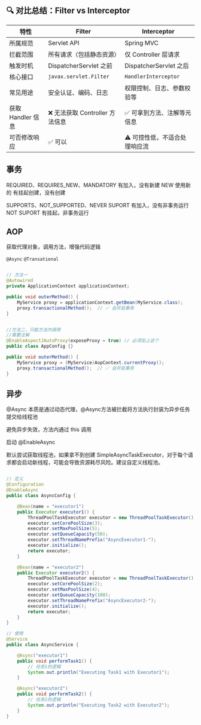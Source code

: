 ## 🔍 对比总结：Filter vs Interceptor

| 特性            | Filter                 | Interceptor          |
| ------------- | ---------------------- | -------------------- |
| 所属规范          | Servlet API            | Spring MVC           |
| 拦截范围          | 所有请求（包括静态资源）           | 仅 Controller 层请求     |
| 触发时机          | DispatcherServlet 之前   | DispatcherServlet 之后 |
| 核心接口          | `javax.servlet.Filter` | `HandlerInterceptor` |
| 常见用途          | 安全认证、编码、日志             | 权限控制、日志、参数校验等        |
| 获取 Handler 信息 | ❌ 无法获取 Controller 方法信息 | ✅ 可拿到方法、注解等元信息       |
| 可否修改响应        | ✅ 可以                   | ⚠️ 可控性低，不适合处理响应流     |


## 事务
REQUIRED、REQUIRES_NEW、MANDATORY
有加入，没有新建
NEW 使用新的 有挂起创建，没有创建

SUPPORTS、NOT_SUPPORTED、NEVER
SUPORT 有加入，没有非事务运行
NOT SUPORT 有挂起，非事务运行

## AOP

获取代理对象，调用方法，增强代码逻辑

`@Async`
`@Transational`

```java

// 方法一
@Autowired
private ApplicationContext applicationContext;

public void outerMethod() {
    MyService proxy = applicationContext.getBean(MyService.class);
    proxy.transactionalMethod();  // ✅ 会开启事务
}


//方法二，只能方法内调用
//需要注解
@EnableAspectJAutoProxy(exposeProxy = true) // 必须加上这个
public class AppConfig {}

public void outerMethod() {
    MyService proxy = (MyService)AopContext.currentProxy();
    proxy.transactionalMethod();  // ✅ 会开启事务
}

```


## 异步

@Async
本质是通过动态代理，@Async方法被拦截将方法执行封装为异步任务提交给线程池

避免异步失效，方法内通过 this 调用

启动 @EnableAsync

默认尝试获取线程池，如果拿不到创建 SimpleAsyncTaskExecutor，对于每个请求都会启动新线程，可能会导致资源耗尽风险。建议自定义线程池。

```java

// 定义
@Configuration
@EnableAsync
public class AsyncConfig {

    @Bean(name = "executor1")
    public Executor executor1() {
        ThreadPoolTaskExecutor executor = new ThreadPoolTaskExecutor();
        executor.setCorePoolSize(3);
        executor.setMaxPoolSize(5);
        executor.setQueueCapacity(50);
        executor.setThreadNamePrefix("AsyncExecutor1-");
        executor.initialize();
        return executor;
    }

    @Bean(name = "executor2")
    public Executor executor2() {
        ThreadPoolTaskExecutor executor = new ThreadPoolTaskExecutor();
        executor.setCorePoolSize(2);
        executor.setMaxPoolSize(4);
        executor.setQueueCapacity(100);
        executor.setThreadNamePrefix("AsyncExecutor2-");
        executor.initialize();
        return executor;
    }
}

// 使用
@Service
public class AsyncService {

    @Async("executor1")
    public void performTask1() {
        // 任务1的逻辑
        System.out.println("Executing Task1 with Executor1");
    }

    @Async("executor2")
    public void performTask2() {
        // 任务2的逻辑
        System.out.println("Executing Task2 with Executor2");
    }
}
```
